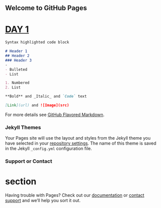 ## Welcome to GitHub Pages


#  [DAY 1](#section)

```markdown
Syntax highlighted code block

# Header 1
## Header 2
### Header 3
-
- Bulleted
- List

1. Numbered
2. List

**Bold** and _Italic_ and `Code` text

[Link](url) and ![Image](src)
```

For more details see [GitHub Flavored Markdown](https://guides.github.com/features/mastering-markdown/).

### Jekyll Themes

Your Pages site will use the layout and styles from the Jekyll theme you have selected in your [repository settings](https://github.com/AbbyBounty/DBT-all-daily-Assignment-/settings). The name of this theme is saved in the Jekyll `_config.yml` configuration file.

### Support or Contact

# section

Having trouble with Pages? Check out our [documentation](https://docs.github.com/categories/github-pages-basics/) or [contact support](https://github.com/contact) and we’ll help you sort it out.
